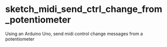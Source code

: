 # sketch_midi_send_ctrl_change_from_potentiometer
Using an Arduino Uno, send midi control change messages from a potentiometer
